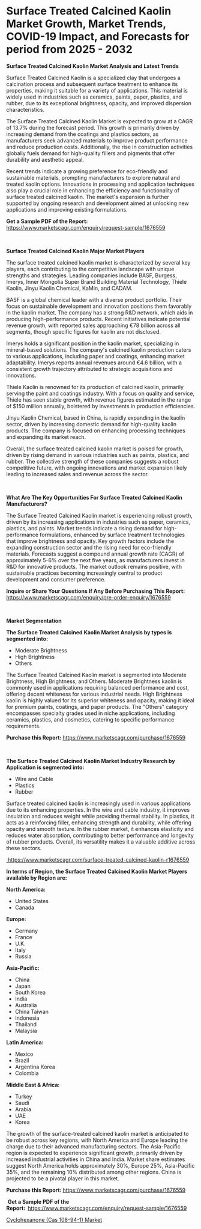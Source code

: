 <p><h1>Surface Treated Calcined Kaolin Market Growth, Market Trends, COVID-19 Impact, and Forecasts for period from 2025 - 2032</h1></p><p><strong>Surface Treated Calcined Kaolin Market Analysis and Latest Trends</strong></p>
<p><p>Surface Treated Calcined Kaolin is a specialized clay that undergoes a calcination process and subsequent surface treatment to enhance its properties, making it suitable for a variety of applications. This material is widely used in industries such as ceramics, paints, paper, plastics, and rubber, due to its exceptional brightness, opacity, and improved dispersion characteristics.</p><p>The Surface Treated Calcined Kaolin Market is expected to grow at a CAGR of 13.7% during the forecast period. This growth is primarily driven by increasing demand from the coatings and plastics sectors, as manufacturers seek advanced materials to improve product performance and reduce production costs. Additionally, the rise in construction activities globally fuels demand for high-quality fillers and pigments that offer durability and aesthetic appeal.</p><p>Recent trends indicate a growing preference for eco-friendly and sustainable materials, prompting manufacturers to explore natural and treated kaolin options. Innovations in processing and application techniques also play a crucial role in enhancing the efficiency and functionality of surface treated calcined kaolin. The market's expansion is further supported by ongoing research and development aimed at unlocking new applications and improving existing formulations.</p></p>
<p><strong>Get a Sample PDF of the Report:&nbsp;</strong> <a href="https://www.marketscagr.com/enquiry/request-sample/1676559?utm_campaign=2924&utm_medium=2&utm_source=Github&utm_content=ia&utm_term=24032025&utm_id=surface-treated-calcined-kaolin">https://www.marketscagr.com/enquiry/request-sample/1676559</a></p>
<p>&nbsp;</p>
<p><strong>Surface Treated Calcined Kaolin Major Market Players</strong></p>
<p><p>The surface treated calcined kaolin market is characterized by several key players, each contributing to the competitive landscape with unique strengths and strategies. Leading companies include BASF, Burgess, Imerys, Inner Mongolia Super Brand Building Material Technology, Thiele Kaolin, Jinyu Kaolin Chemical, KaMin, and CADAM. </p><p>BASF is a global chemical leader with a diverse product portfolio. Their focus on sustainable development and innovation positions them favorably in the kaolin market. The company has a strong R&D network, which aids in producing high-performance products. Recent initiatives indicate potential revenue growth, with reported sales approaching €78 billion across all segments, though specific figures for kaolin are not disclosed.</p><p>Imerys holds a significant position in the kaolin market, specializing in mineral-based solutions. The company's calcined kaolin production caters to various applications, including paper and coatings, enhancing market adaptability. Imerys reports annual revenues around €4.6 billion, with a consistent growth trajectory attributed to strategic acquisitions and innovations.</p><p>Thiele Kaolin is renowned for its production of calcined kaolin, primarily serving the paint and coatings industry. With a focus on quality and service, Thiele has seen stable growth, with revenue figures estimated in the range of $150 million annually, bolstered by investments in production efficiencies.</p><p>Jinyu Kaolin Chemical, based in China, is rapidly expanding in the kaolin sector, driven by increasing domestic demand for high-quality kaolin products. The company is focused on enhancing processing techniques and expanding its market reach.</p><p>Overall, the surface treated calcined kaolin market is poised for growth, driven by rising demand in various industries such as paints, plastics, and rubber. The collective strength of these companies suggests a robust competitive future, with ongoing innovations and market expansion likely leading to increased sales and revenue across the sector.</p></p>
<p>&nbsp;</p>
<p><strong>What Are The Key Opportunities For Surface Treated Calcined Kaolin Manufacturers?</strong></p>
<p><p>The Surface Treated Calcined Kaolin market is experiencing robust growth, driven by its increasing applications in industries such as paper, ceramics, plastics, and paints. Market trends indicate a rising demand for high-performance formulations, enhanced by surface treatment technologies that improve brightness and opacity. Key growth factors include the expanding construction sector and the rising need for eco-friendly materials. Forecasts suggest a compound annual growth rate (CAGR) of approximately 5-6% over the next five years, as manufacturers invest in R&D for innovative products. The market outlook remains positive, with sustainable practices becoming increasingly central to product development and consumer preference.</p></p>
<p><strong>Inquire or Share Your Questions If Any Before Purchasing This Report:</strong> <a href="https://www.marketscagr.com/enquiry/pre-order-enquiry/1676559?utm_campaign=2924&utm_medium=2&utm_source=Github&utm_content=ia&utm_term=24032025&utm_id=surface-treated-calcined-kaolin">https://www.marketscagr.com/enquiry/pre-order-enquiry/1676559</a></p>
<p>&nbsp;</p>
<p><strong>Market Segmentation</strong></p>
<p><strong>The Surface Treated Calcined Kaolin Market Analysis by types is segmented into:</strong></p>
<p><ul><li>Moderate Brightness</li><li>High Brightness</li><li>Others</li></ul></p>
<p><p>The Surface Treated Calcined Kaolin market is segmented into Moderate Brightness, High Brightness, and Others. Moderate Brightness kaolin is commonly used in applications requiring balanced performance and cost, offering decent whiteness for various industrial needs. High Brightness kaolin is highly valued for its superior whiteness and opacity, making it ideal for premium paints, coatings, and paper products. The "Others" category encompasses specialty grades used in niche applications, including ceramics, plastics, and cosmetics, catering to specific performance requirements.</p></p>
<p><strong>Purchase this Report:&nbsp;</strong><a href="https://www.marketscagr.com/purchase/1676559?utm_campaign=2924&utm_medium=2&utm_source=Github&utm_content=ia&utm_term=24032025&utm_id=surface-treated-calcined-kaolin">https://www.marketscagr.com/purchase/1676559</a></p>
<p>&nbsp;</p>
<p><strong>The Surface Treated Calcined Kaolin Market Industry Research by Application is segmented into:</strong></p>
<p><ul><li>Wire and Cable</li><li>Plastics</li><li>Rubber</li></ul></p>
<p><p>Surface treated calcined kaolin is increasingly used in various applications due to its enhancing properties. In the wire and cable industry, it improves insulation and reduces weight while providing thermal stability. In plastics, it acts as a reinforcing filler, enhancing strength and durability, while offering opacity and smooth texture. In the rubber market, it enhances elasticity and reduces water absorption, contributing to better performance and longevity of rubber products. Overall, its versatility makes it a valuable additive across these sectors.</p></p>
<p><a href="https://www.marketscagr.com/surface-treated-calcined-kaolin-r1676559?utm_campaign=2924&utm_medium=2&utm_source=Github&utm_content=ia&utm_term=24032025&utm_id=surface-treated-calcined-kaolin">&nbsp;https://www.marketscagr.com/surface-treated-calcined-kaolin-r1676559</a></p>
<p><strong>In terms of Region, the Surface Treated Calcined Kaolin Market Players available by Region are:</strong></p>
<p>
    <p> <strong> North America: </strong>
        <ul>
            <li>United States</li>
            <li>Canada</li>
        </ul>
        </p> 
    <p> <strong> Europe: </strong>
        <ul>
            <li>Germany</li>
            <li>France</li>
            <li>U.K.</li>
            <li>Italy</li>
            <li>Russia</li>
        </ul>
        </p> 
    <p> <strong> Asia-Pacific: </strong>
        <ul>
            <li>China</li>
            <li>Japan</li>
            <li>South Korea</li>
            <li>India</li>
            <li>Australia</li>
            <li>China Taiwan</li>
            <li>Indonesia</li>
            <li>Thailand</li>
            <li>Malaysia</li>
        </ul>
        </p> 
    <p> <strong> Latin America: </strong>
        <ul>
            <li>Mexico</li>
            <li>Brazil</li>
            <li>Argentina Korea</li>
            <li>Colombia</li>
        </ul>
        </p> 
    <p> <strong> Middle East & Africa: </strong>
        <ul>
            <li>Turkey</li>
            <li>Saudi</li>
            <li>Arabia</li>
            <li>UAE</li>
            <li>Korea</li>
        </ul>
    </p>
    </p>
<p><p>The growth of the surface-treated calcined kaolin market is anticipated to be robust across key regions, with North America and Europe leading the charge due to their advanced manufacturing sectors. The Asia-Pacific region is expected to experience significant growth, primarily driven by increased industrial activities in China and India. Market share estimates suggest North America holds approximately 30%, Europe 25%, Asia-Pacific 35%, and the remaining 10% distributed among other regions. China is projected to be a pivotal player in this market.</p></p>
<p><strong>Purchase this Report: </strong><a href="https://www.marketscagr.com/purchase/1676559?utm_campaign=2924&utm_medium=2&utm_source=Github&utm_content=ia&utm_term=24032025&utm_id=surface-treated-calcined-kaolin">https://www.marketscagr.com/purchase/1676559</a></p>
<p>&nbsp;<strong>Get a Sample PDF of the Report:&nbsp;&nbsp;</strong><a href="https://www.marketscagr.com/enquiry/request-sample/1676559?utm_campaign=2924&utm_medium=2&utm_source=Github&utm_content=ia&utm_term=24032025&utm_id=surface-treated-calcined-kaolin">https://www.marketscagr.com/enquiry/request-sample/1676559</a></p>
<p><strong></strong></p>
<p><p><a href="https://github.com/xalatieusope/Market-Research-Report-List-1/blob/main/cyclohexanone-cas-108-94-1-market.md?utm_campaign=2924&utm_medium=2&utm_source=Github&utm_content=ia&utm_term=24032025&utm_id=surface-treated-calcined-kaolin">Cyclohexanone (Cas 108-94-1) Market</a></p></p>